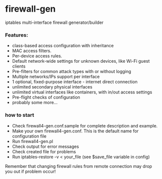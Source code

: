 # firewall-gen
 iptables multi-interface firewall generator/builder

### Features:
* class-based access configuration with inheritance
* MAC access filters.
* Per-device access rules.
* Default network-wide settings for unknown devices, like Wi-Fi guest clients
* Pre-filters for common attack types with or without logging
* Multiple networks/IPs support per interface
* 1 optional, fixed-purpose interface - internet direct connection
* unlimited secondary physical interfaces
* unlimited virtual interfaces like containers, with in/out access settings
* Pre-flight checks of configuration
* probably some more...

### how to start
* Check firewall4-gen.conf.sample for complete description and example.
* Make your own firewall4-gen.conf. This is the default name for configuration file
* Run firewall4-gen.pl
* Check output for error messages
* Check created file for problems
* Run iptables-restore -v < your_file (see $save_file variable in config)

Remember that changing firewall rules from remote connection may drop you out if problem occur!
